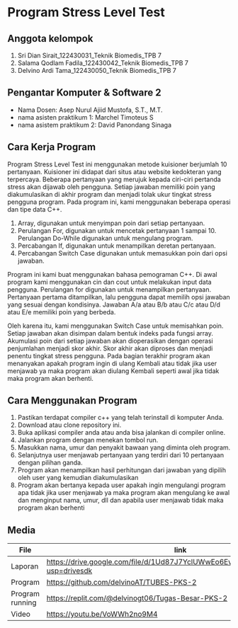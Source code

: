# Program Stress Level Test

## Anggota kelompok 
1. Sri Dian Sirait_122430031_Teknik Biomedis_TPB 7
2. Salama Qodlam Fadila_122430042_Teknik Biomedis_TPB 7
3. Delvino Ardi Tama_122430050_Teknik Biomedis_TPB 7

## Pengantar Komputer & Software 2
- Nama Dosen: Asep Nurul Ajiid Mustofa, S.T., M.T.
- nama asisten praktikum 1: Marchel Timoteus S
- nama asistem praktikum 2: David Panondang Sinaga

## Cara Kerja Program
Program Stress Level Test ini menggunakan metode kuisioner berjumlah 10 pertanyaan. Kuisioner ini didapat dari situs atau website kedokteran yang terpercaya. Beberapa pertanyaan yang merujuk kepada ciri-ciri pertanda stress akan dijawab oleh pengguna. Setiap jawaban memiliki poin yang diakumulasikan di akhir program dan menjadi tolak ukur tingkat stress pengguna program.
Pada program ini, kami menggunakan beberapa operasi dan tipe data C++. 
1. Array, digunakan untuk menyimpan poin dari setiap pertanyaan.
2. Perulangan For, digunakan untuk mencetak pertanyaan 1 sampai 10. Perulangan Do-While digunakan untuk mengulang program.
3. 	Percabangan If, digunakan untuk menampilkan deretan pertanyaan.
4. Percabangan Switch Case digunakan untuk memasukkan poin dari opsi jawaban.

Program ini kami buat menggunakan bahasa pemograman C++. Di awal program kami menggunakan cin dan cout untuk melakukan input data pengguna. Perulangan for digunakan untuk menampilkan pertanyaan. Pertanyaan pertama ditampilkan, lalu pengguna dapat memilih opsi jawaban yang sesuai dengan kondisinya. Jawaban A/a atau B/b atau C/c atau D/d atau E/e memiliki poin yang berbeda. 

Oleh karena itu, kami menggunakan Switch Case untuk memisahkan poin. Setiap jawaban akan disimpan dalam bentuk indeks pada fungsi array. Akumulasi poin dari setiap jawaban akan dioperasikan dengan operasi penjumlahan menjadi skor akhir. Skor akhir akan diproses dan menjadi penentu tingkat stress pengguna. Pada bagian terakhir program akan menanyakan apakah program ingin di ulang Kembali atau tidak jika user menjawab ya maka program akan diulang Kembali seperti awal jika tidak maka program akan berhenti.

## Cara Menggunakan Program 
1.	Pastikan terdapat compiler c++ yang telah terinstall di komputer Anda.
2.	Download atau clone repository ini.
3.	Buka aplikasi compiler anda atau anda bisa jalankan di compiler online.
4.	Jalankan program dengan menekan tombol run.
5.	Masukkan nama, umur dan penyakit bawaan yang diminta oleh program.
6.	Selanjutnya user menjawab pertanyaan yang terdiri dari 10 pertanyaan dengan pilihan ganda.
7.	Program akan menampilkan hasil perhitungan dari jawaban yang dipilih oleh user yang kemudian diakumulasikan
8.	Program akan bertanya kepada user apakah ingin mengulangi program apa tidak jika user menjawab ya maka program akan mengulang ke awal dan menginput nama, umur, dll dan apabila user menjawab tidak maka program akan berhenti

## Media

| File |      link     |
| ------ | ------ |
| Laporan | https://drive.google.com/file/d/1Ud87J7YclUWwEo6Evtbl10NY5avFIYVE/view?usp=drivesdk |
| Program | https://github.com/delvinoAT/TUBES-PKS-2|
| Program running | https://replit.com/@delvinogt06/Tugas-Besar-PKS-2 |
| Video | https://youtu.be/VoWWh2no9M4 |
